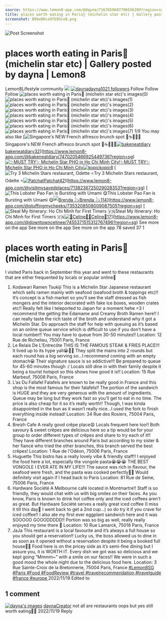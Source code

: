 ```yaml
---
source: https://www.lemon8-app.com/@dqyna/7167659687796556289?region=sg
title: places worth eating in Paris🤤 (michelin star etc) | Gallery posted by dayna | Lemon8
screenshot: 89be00ca9fb93ce8.png
---
```



![Post Screenshot](89be00ca9fb93ce8.png)
# places worth eating in Paris🤤 (michelin star etc) | Gallery posted by dayna | Lemon8
[](https://www.lemon8-app.com/feed/foryou?region=sg)
Lemon8Lifestyle community
[](https://www.lemon8-app.com/search/sug?region=sg)![](https://lemon8.onelink.me/FMQw?pid=website_direct&af_force_dp=false&af_dp=snssdk2657%3A%2F%2Farticle_detail_page%3Fgroup_id%3D7167659687796556289%26pid%3Dwebsite_direct&retargeting=true&ab_version=73512074&af_web_dp=https%3A%2F%2Fplay.google.com%2Fstore%2Fapps%2Fdetails%3Fid%3Dcom.bd.nproject&amp_extra=%7B%22seo_page_id%22%3A%22871287004825175661%22%2C%22traffic_type%22%3A%22website_direct%22%2C%22web_id%22%3A%227481731608966628872%22%2C%22enter_position%22%3A%22smart_banner%22%2C%22enter_page_id%22%3A%227167659687796556289%22%2C%22enter_page_type%22%3A%22article%22%7D)
[![dayna](https://p16-lemon8-sign-sg.tiktokcdn.com/user-avatar-alisg/f00a10ac47bffc139068681d19a6900f~tplv-sdweummd6v-shrink:120:0:q75.jpeg?lk3s=66c60501&source=feed_user&x-expires=1744588800&x-signature=euBw%2BRGb0FCwNKAEBMfNCdJ%2FHVg%3D)](https://www.lemon8-app.com/@dqyna?region=sg)[dayna1021 followers](https://www.lemon8-app.com/@dqyna?region=sg)
Follow
Follow
Follow
![places worth eating in Paris🤤 \(michelin star etc\)'s images\(0\)](https://p16-lemon8-sign-sg.tiktokcdn.com/tos-alisg-v-a3e477-sg/767aaf1f1cdc4b5bbabe433f3542f9c2~tplv-sdweummd6v-wap-logo-v1:QGRxeW5h:1080:0.webp?lk3s=66c60501&source=wap_large_logo_image&x-expires=1744588800&x-signature=WSodC67SvpSTPCPyVSQyIvLjgZI%3D)
![places worth eating in Paris🤤 \(michelin star etc\)'s images\(1\)](https://p16-lemon8-sign-sg.tiktokcdn.com/tos-alisg-v-a3e477-sg/3cc02d803bd84c7eac8bffc5420a40dd~tplv-sdweummd6v-wap-logo-v1:QGRxeW5h:1080:0.webp?lk3s=66c60501&source=wap_large_logo_image&x-expires=1744588800&x-signature=Q3X8A5ed%2BjmyT4XIY9MM6xg8xRo%3D)
![places worth eating in Paris🤤 \(michelin star etc\)'s images\(2\)](https://p16-lemon8-sign-sg.tiktokcdn.com/tos-alisg-v-a3e477-sg/f0d2668d19584bf3adb6e568eaf03336~tplv-sdweummd6v-wap-logo-v1:QGRxeW5h:1080:0.webp?lk3s=66c60501&source=wap_large_logo_image&x-expires=1744588800&x-signature=9pWwmKrN5%2B7qPeKrYXXwPLX0LKE%3D)
![places worth eating in Paris🤤 \(michelin star etc\)'s images\(3\)](https://p16-lemon8-sign-sg.tiktokcdn.com/tos-alisg-v-a3e477-sg/681a7b7bc9e54859ae8ab86949c4673b~tplv-sdweummd6v-wap-logo-v1:QGRxeW5h:1080:0.webp?lk3s=66c60501&source=wap_large_logo_image&x-expires=1744588800&x-signature=ARo487NTs1RdD40SV7DWyGb5Jbo%3D)
![places worth eating in Paris🤤 \(michelin star etc\)'s images\(4\)](https://p16-lemon8-sign-sg.tiktokcdn.com/tos-alisg-v-a3e477-sg/f725c521c0fa4ee1bd738659fd0d55e6~tplv-sdweummd6v-wap-logo-v1:QGRxeW5h:1080:0.webp?lk3s=66c60501&source=wap_large_logo_image&x-expires=1744588800&x-signature=Xd1X0HCXHKIUmlCE4a0oAW9FEQM%3D)
![places worth eating in Paris🤤 \(michelin star etc\)'s images\(5\)](https://p16-lemon8-sign-sg.tiktokcdn.com/tos-alisg-v-a3e477-sg/81d7a5fe487a4d60951d6a3842194513~tplv-sdweummd6v-wap-logo-v1:QGRxeW5h:1080:0.webp?lk3s=66c60501&source=wap_large_logo_image&x-expires=1744588800&x-signature=4Wt2dBSc8y62Td0veQg9FSJCbDg%3D)
![places worth eating in Paris🤤 \(michelin star etc\)'s images\(6\)](https://p16-lemon8-sign-sg.tiktokcdn.com/tos-alisg-v-a3e477-sg/d32224b1fcf046a49d1407404eb0ea14~tplv-sdweummd6v-wap-logo-v1:QGRxeW5h:1080:0.webp?lk3s=66c60501&source=wap_large_logo_image&x-expires=1744588800&x-signature=Q6%2B0P6Jxs03TdAEAa%2FgoCkO6S64%3D)
![places worth eating in Paris🤤 \(michelin star etc\)'s images\(7\)](https://p16-lemon8-sign-sg.tiktokcdn.com/tos-alisg-v-a3e477-sg/7885f62ca80e4223991f168b8e4a4976~tplv-sdweummd6v-wap-logo-v1:QGRxeW5h:1080:0.webp?lk3s=66c60501&source=wap_large_logo_image&x-expires=1744588800&x-signature=zhJolWshjtf%2FIsnkZf5jKzOpuLo%3D)
1/9
You may also like
[![Singapore's NEW French alfresco brunch spot 🥐☕️🌿🍒✨](https://p16-lemon8-sign-sg.tiktokcdn.com/tos-alisg-v-a3e477-sg/ooJAXLRVLVhtGAeAbeUEwX7FAgIuDFAQ5PvfIc~tplv-sdweummd6v-shrink:640:0:q50.webp?lk3s=66c60501&source=seo_middle_feed_list&x-expires=1773532800&x-signature=daV4pathLDDufm1ycpBLBhGl7iY%3D)Singapore's NEW French alfresco brunch spot 🥐☕️🌿🍒✨[![bakeneatdiary](https://p16-lemon8-sign-sg.tiktokcdn.com/user-avatar-alisg/1feeeea56e2c9efdf6ce107a6ee531cc~tplv-sdweummd6v-shrink:120:0:q75.jpeg?lk3s=66c60501&source=feed_user&x-expires=1744588800&x-signature=c%2Byigwlv4aSF3UchAMgcd4trCtM%3D)bakeneatdiary32](https://www.lemon8-app.com/@bakeneatdiary?region=sg)](https://www.lemon8-app.com/@bakeneatdiary/7470205466925449736?region=sg)
[![✨MUST TRY✨ Michelin Star PHO in Ho Chi Minh City!](https://p16-lemon8-sign-sg.tiktokcdn.com/tos-alisg-v-a3e477-sg/oMFisAQDlCKyqqaFEAAitEEf9BMWfVDg6tIIBA~tplv-sdweummd6v-shrink:640:0:q50.webp?lk3s=66c60501&source=seo_middle_feed_list&x-expires=1773532800&x-signature=UImdEXe2IT%2Bqb75kflGIStCnBTs%3D)✨MUST TRY✨ Michelin Star PHO in Ho Chi Minh City![![kopic](https://p16-lemon8-sign-sg.tiktokcdn.com/user-avatar-alisg/3b62d629ce22e1f87dafd79e9d433e3f~tplv-sdweummd6v-shrink:120:0:q75.jpeg?lk3s=66c60501&source=feed_user&x-expires=1744588800&x-signature=1ixlxLJyC5%2FCsjlnWhS5NziR31s%3D)kopic6](https://www.lemon8-app.com/@eevettee_?region=sg)](https://www.lemon8-app.com/@eevettee_/7302067711268356609?region=sg)
[![Try 3 Michelin Stars restaurant, Odette ⭐️](https://p16-lemon8-sign-sg.tiktokcdn.com/tos-alisg-v-a3e477-sg/c9335e026c244fc0981bea297aea2416~tplv-sdweummd6v-shrink:640:0:q50.webp?lk3s=66c60501&source=seo_middle_feed_list&x-expires=1773532800&x-signature=sAr4FG9ELM54r4CALsNYoUVaU3o%3D)Try 3 Michelin Stars restaurant, Odette ⭐️[![Patchat](https://p16-lemon8-sign-sg.tiktokcdn.com/user-avatar-alisg/1fcdcddb801233a5922c5db9a3628919~tplv-sdweummd6v-shrink:120:0:q75.jpeg?lk3s=66c60501&source=feed_user&x-expires=1744588800&x-signature=FburSTBsff8V3oMCBtmoNpKNpq4%3D)Patchat42](https://www.lemon8-app.com/@visitmysavedplaces?region=sg)](https://www.lemon8-app.com/@visitmysavedplaces/7138236725029028353?region=sg)
[![This Lobster Pao Fan is Bursting with Umami 😋](https://p16-lemon8-sign-sg.tiktokcdn.com/tos-alisg-v-a3e477-sg/oECEtAD2CA9fjAn3Led2QHhEAC9FE9mIBIgEOp~tplv-sdweummd6v-shrink:640:0:q50.webp?lk3s=66c60501&source=seo_middle_feed_list&x-expires=1773532800&x-signature=Ve0vpEr1S3oMu5Mh04tN8jZWv%2FM%3D)This Lobster Pao Fan is Bursting with Umami 😋[![Brenda 𓃦](https://p16-lemon8-sign-sg.tiktokcdn.com/user-avatar-alisg/a6fa6e69cdb3636a2a6b6d74c1c87e55~tplv-sdweummd6v-shrink:120:0:q75.jpeg?lk3s=66c60501&source=feed_user&x-expires=1744588800&x-signature=cSaVYNX9g28G15g3EOz8WRnwtAg%3D)Brenda 𓃦114](https://www.lemon8-app.com/@stuffingmycheeks?region=sg)](https://www.lemon8-app.com/@stuffingmycheeks/7353208508009087505?region=sg)
[![Steal My Itinerary: Ho Chi Minh for First Timers 🇻🇳](https://p16-lemon8-sign-sg.tiktokcdn.com/tos-alisg-v-a3e477-sg/oYzAU42KgCuE2Ei22BGIl8EAAueNgLfBdPxBid~tplv-sdweummd6v-shrink:640:0:q50.webp?lk3s=66c60501&source=seo_middle_feed_list&x-expires=1773532800&x-signature=94iXOM5wsWg2XaHQZPvmPoBB4aw%3D)Steal My Itinerary: Ho Chi Minh for First Timers 🇻🇳[![🌻Celine🌻](https://p16-lemon8-sign-sg.tiktokcdn.com/user-avatar-alisg/df0f72facd877ab1c723adecf55c5c09~tplv-sdweummd6v-shrink:120:0:q75.jpeg?lk3s=66c60501&source=feed_user&x-expires=1744588800&x-signature=6comODLvSuTXwk3kS%2BEC6TcZHgk%3D)🌻Celine🌻17](https://www.lemon8-app.com/@downtowncelinee?region=sg)](https://www.lemon8-app.com/@downtowncelinee/7455371515312767496?region=sg)
See more on the app
See more on the app
See more on the app
78 saved
37
1
# places worth eating in Paris🤤 (michelin star etc)
I visited Paris back in September this year and went to these restaurants that are either frequented by locals or popular online🤍
1. Kodawari Ramen Tsukiji
This is a Michelin Star Japanese restaurant which sells ramen mainly with seafood (seafood broth & toppings etc)!! It’s concept is a fish market so you’ll see the staff dressed as fish mongers and the interior decorated with fake ice boxes, wooden crates etc!! Really felt like I teleported to Japan for a moment hehe <3 I recommend the getting the Edamame and Creamy Broth Ramen here!! I can really taste the rich taste of the broth and understand why it got a Michelin Star.
Do approach the staff for help with queuing as it’s based on an online queue service which is difficult to use if you don’t have a local number!! You may have to queue from 30-50 minutes!!
Location: 12 Rue de Richelieu, 75001 Paris, France
2. Le Relais De L’Entrecôte
THIS IS THE FAMOUS STEAK & FRIES PLACE!!! It lived up to its hype yall😭🫶🏻 They split the mains into 2 rounds but each round has a big serving so…I recommend coming with an empty stomach😀 Their signature sauce is so addictive!!! Be prepared to queue for 45-60 minutes though :/ Locals still dine in with their family despite it being a tourist hotspot so this shows how good it is!!
Location: 15 Rue Marbeuf, 75008 Paris, France
3. L’as Du Fallafel
Falafels are known to be really good in France and this shop is the most famous for their falafels!! The portion of the sandwich is HUGE and they are very generous with the amount of ingredients. Queue may be long but they work fast so you’ll get to eat in no time. The price is also cheap for it so it’s really worth!! Though, I was kinda disappointed in the bun as it wasn’t really nice…I used the fork to finish everything inside instead!
Location: 34 Rue des Rosiers, 75004 Paris, France
4. Breizh Cafe
A really good crêpe place😩 Locals frequent here too!! Both savoury & sweet crêpes are delicious here so a tip would be for your group to order different types of crêpes and share to try each of it!! They have different branches around Paris but according to my sister & her fiancé who tried the other branches, this branch served the best crêpes!
Location: 1 Rue de l'Odéon, 75006 Paris, France
5. Huguette
This bistro has a really lovely vibe & friendly staff!! I enjoyed the food here a lot, especially the vongole pasta😭😭😭 THE BEST VONGOLE I EVER ATE IN MY LIFE!!! The sauce was rich in flavour, the seafood were fresh, and the pasta was cooked perfectly🫶🏻 Would definitely visit again if I head back to Paris
Location: 81 Rue de Seine, 75006 Paris, France
6. Hardware Société
A Melbourne café located in Montmartre!! Staff is so friendly, they would chat with us with big smiles on their faces. As you know, Paris is known to drink hot coffee only and the iced coffees aren’t as great. But Hardware Société serves a really great iced coffee (I miss it till this day🥲 I went back to get a 2nd cup…) so do try it if you crave for iced coffee!! I also ate my first ever eggplant sandwich here and it was SOOOOO GOOODDDDD!! Portion was so big as well, really really enjoyed my time there 🤍
Location: 10 Rue Lamarck, 75018 Paris, France
7. JaJa
This restaurant is a local favourite and it’s always a full house so you should get a reservation!! Lucky us, the boss allowed us to dine in as soon as it opened without a reservation despite it being a booked full house🫶🏻 Food here is on the pricey side as it’s semi-fine dining but I assure you, it is WORTH IT. Every dish we got was so delicious and we kept going “Mmmm~” with a smile on our faces!! We were in such a good mood the whole night due to the delicious food here.
Location: 3 Rue Sainte-Croix de la Bretonnerie, 75004 Paris, France
[#Lemon8SG ](https://www.lemon8-app.com/topic/7072348837645451266?region=sg)[#Paris ](https://www.lemon8-app.com/topic/7199953620581695493?region=sg) [#Food ](https://www.lemon8-app.com/topic/7198539115959304197?region=sg) [#FoodReview ](https://www.lemon8-app.com/topic/7199869184325599238?region=sg)[#travel ](https://www.lemon8-app.com/topic/7198471901373923334?region=sg)[#travelrecommendation ](https://www.lemon8-app.com/topic/7179255932768239621?region=sg)[#travelguide ](https://www.lemon8-app.com/topic/7086720246836379649?region=sg)[#france ](https://www.lemon8-app.com/topic/7205086327904223238?region=sg) [#europe ](https://www.lemon8-app.com/topic/7198471913272852485?region=sg)
2022/11/19 Edited to
## 1 comment
[![dayna's images](https://p16-lemon8-sign-sg.tiktokcdn.com/user-avatar-alisg/f00a10ac47bffc139068681d19a6900f~tplv-sdweummd6v-shrink:1200:0:q75.webp?lk3s=d32e6450&source=ui_avatar&x-expires=1744588800&x-signature=9%2BMLuxdK7epfhVseFU7T32M%2FGjQ%3D)](https://www.lemon8-app.com/@dqyna?region=sg)
[daynaCreator](https://www.lemon8-app.com/@dqyna?region=sg)
not all are restaurants oops but yes still worth eating🫶🏻
2022/11/19
Reply
#